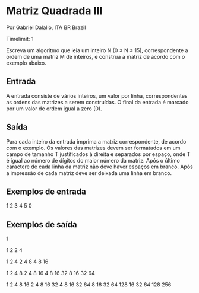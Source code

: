 # Matriz Quadrada III

Por Gabriel Dalalio, ITA BR Brazil

Timelimit: 1

Escreva um algoritmo que leia um inteiro N (0 ≤ N ≤ 15), correspondente a ordem de uma matriz M de inteiros, e construa a matriz de acordo com o exemplo abaixo.

## Entrada
A entrada consiste de vários inteiros, um valor por linha, correspondentes as ordens das matrizes a serem construídas. O final da entrada é marcado por um valor de ordem igual a zero (0).

## Saída
Para cada inteiro da entrada imprima a matriz correspondente, de acordo com o exemplo. Os valores das matrizes devem ser formatados em um campo de tamanho T justificados à direita e separados por espaço, onde T é igual ao número de dígitos do maior número da matriz. Após o último caractere de cada linha da matriz não deve haver espaços em branco. Após a impressão de cada matriz deve ser deixada uma linha em branco.

## Exemplos de entrada

1
2
3
4
5
0

## Exemplos de saída

1

1 2
2 4

 1  2  4
 2  4  8
 4  8 16

 1  2  4  8
 2  4  8 16
 4  8 16 32
 8 16 32 64

  1   2   4   8  16
  2   4   8  16  32
  4   8  16  32  64
  8  16  32  64 128
 16  32  64 128 256
